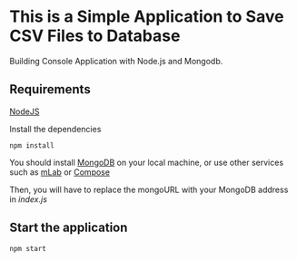# This is a Simple Application to Save CSV Files to Database

Building Console Application with Node.js and Mongodb.


## Requirements

[NodeJS](https://nodejs.org/en/)

Install the dependencies

```
npm install
```

You should install [MongoDB](https://www.mongodb.com/download-center?jmp=nav#community) on your local machine, or use other services such as [mLab](https://mlab.com/) or [Compose](https://www.compose.com/compare/mongodb)

Then, you will have to replace the mongoURL with your MongoDB address in *index.js*

## Start the application

```
npm start
```
